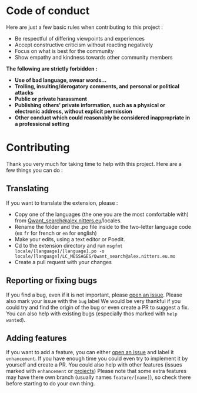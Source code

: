 # Code of conduct

Here are just a few basic rules when contributing to this project :
 - Be respectful of differing viewpoints and experiences
 - Accept constructive criticism without reacting negatively
 - Focus on what is best for the community
 - Show empathy and kindness towards other community members

**The following are strictly forbidden :**
 - **Use of bad language, swear words...**
 - **Trolling, insulting/derogatory comments, and personal or political attacks**
 - **Public or private harassment**
 - **Publishing others' private information, such as a physical or electronic address, without explicit permission**
 - **Other conduct which could reasonably be considered inappropriate in a professional setting**

# Contributing

Thank you very much for taking time to help with this project. Here are a few things you can do :

## Translating
If you want to translate the extension, please :
 - Copy one of the languages (the one you are the most comfortable with) from Qwant_search@alex.nitters.eu/locales.
 - Rename the folder and the .po file inside to the two-letter language code (ex `fr` for french or `en` for english)
 - Make your edits, using a text editor or Poedit.
 - Cd to the extension directory and run ```msgfmt locale/[language]/[language].po -o locale/[language]/LC_MESSAGES/Qwant_search@alex.nitters.eu.mo```
 - Create a pull request with your changes
 
 ## Reporting or fixing bugs
 If you find a bug, even if it is not important, please [open an issue](https://github.com/al34034/Qwant-Gnome-shell-integration/issues/new). Please also mark your issue with the `bug` label
 We would be very thankful if you could try and find the origin of the bug or even create a PR to suggest a fix.
 You can also help with existing bugs (especially thos marked with `help wanted`).
 
 ## Adding features
 If you want to add a feature, you can either [open an issue](https://github.com/al34034/Qwant-Gnome-shell-integration/issues/new) and label it `enhancement`.
 If you have enough time you could even try to implement it by yourself and create a PR. You could also help with other features (issues marked with `enhancement` or [projects](https://github.com/al34034/Qwant-Gnome-shell-integration/projects))
 Please note that some extra features may have there own branch (usually names `feature/[name]`), so check there before starting to do your own thing.
